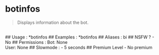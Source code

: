 # botinfos

> Displays information about the bot.

<br>
## Usage :
*botinfos
## Examples :
*botinfos
## Aliases :
bi
## NSFW ?
- No
## Permissions :
Bot: None
<br>
User: None
## Slowmode :
- 5 seconds
## Premium Level
- No premium